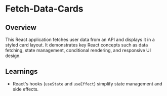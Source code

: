 # Fetch-Data-Cards
 
## Overview
This React application fetches user data from an API and displays it in a styled card layout. It demonstrates key React concepts such as data fetching, state management, conditional rendering, and responsive UI design.

## Learnings
- React's hooks (`useState` and `useEffect`) simplify state management and side effects.
